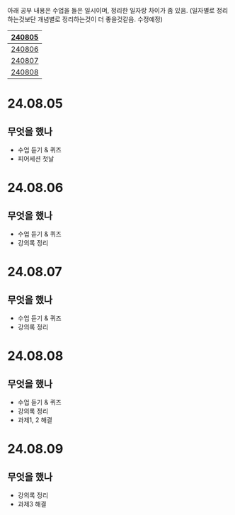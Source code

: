아래 공부 내용은 수업을 들은 일시이며, 정리한 일자랑 차이가 좀 있음.
(일자별로 정리하는것보단 개념별로 정리하는것이 더 좋을것같음. 수정예정)

| [240805](pytorch/240805) |
| ------------------------ |
| [240806](pytorch/240806) |
| [240807](pytorch/240807) |
| [240808](pytorch/240808) |
# 24.08.05
## 무엇을 했나 
- 수업 듣기 & 퀴즈
- 피어세션 첫날
# 24.08.06
## 무엇을 했나 
- 수업 듣기 & 퀴즈
- 강의록 정리
# 24.08.07
## 무엇을 했나 
- 수업 듣기 & 퀴즈
- 강의록 정리
# 24.08.08
## 무엇을 했나 
- 수업 듣기 & 퀴즈
- 강의록 정리
- 과제1, 2 해결
# 24.08.09
## 무엇을 했나 
- 강의록 정리
- 과제3 해결